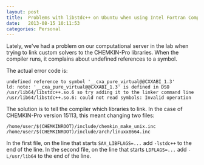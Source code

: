 ```yaml
---
layout: post
title:  Problems with libstdc++ on Ubuntu when using Intel Fortran Compiler 11.1
date:   2013-08-15 10:11:53
categories: Personal
---
```

Lately, we've had a problem on our computational server in the lab when
trying to link custom solvers to the CHEMKIN-Pro libraries. When the
compiler runs, it complains about undefined references to a symbol. 
<!--more-->
The actual error code is:


    undefined reference to symbol '__cxa_pure_virtual@@CXXABI_1.3'
    ld: note: '__cxa_pure_virtual@@CXXABI_1.3' is defined in DSO
    /usr/lib64/libstdc++.so.6 so try adding it to the linker command line
    /usr/lib64/libstdc++.so.6: could not read symbols: Invalid operation


The solution is to tell the compiler which libraries to link. In the
case of CHEMKIN-Pro version 15113, this meant changing two files:


    /home/user/$(CHEMKINROOT)/include/chemkin_make_unix.inc
    /home/user/$(CHEMKINROOT)/include/arch/linuxx8664.inc


In the first file, on the line that starts `SAX_LIBFLAGS=...` add
`-lstdc++` to the end of the line. In the second file, on the line that
starts `LDFLAGS=...` add `-L/usr/lib64` to the end of the line.